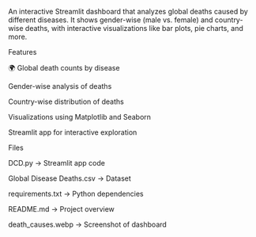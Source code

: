 An interactive Streamlit dashboard that analyzes global deaths caused by different diseases.
It shows gender-wise (male vs. female) and country-wise deaths, with interactive visualizations like bar plots, pie charts, and more.

Features

🌍 Global death counts by disease

 Gender-wise analysis of deaths

 Country-wise distribution of deaths

 Visualizations using Matplotlib and Seaborn

 Streamlit app for interactive exploration

Files

DCD.py → Streamlit app code

Global Disease Deaths.csv → Dataset

requirements.txt → Python dependencies

README.md → Project overview

death_causes.webp → Screenshot of dashboard

